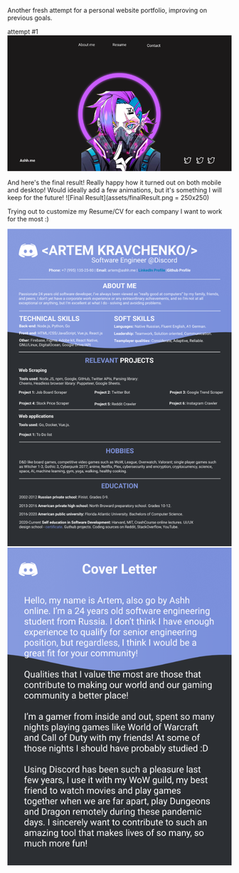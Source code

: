 Another fresh attempt for a personal website portfolio, improving on previous goals.

attempt #1
![Rough design from Figma](assets/FigmaDesign.png)

And here's the final result! Really happy how it turned out on both mobile and desktop! Would ideally add a few animations, but it's something I will keep for the future!
![Final Result](assets/finalResult.png  = 250x250)


Trying out to customize my Resume/CV for each company I want to work for the most :)

![Resume](assets/ResumeDiscord.png)
![CV](assets/CVDiscord.png)
